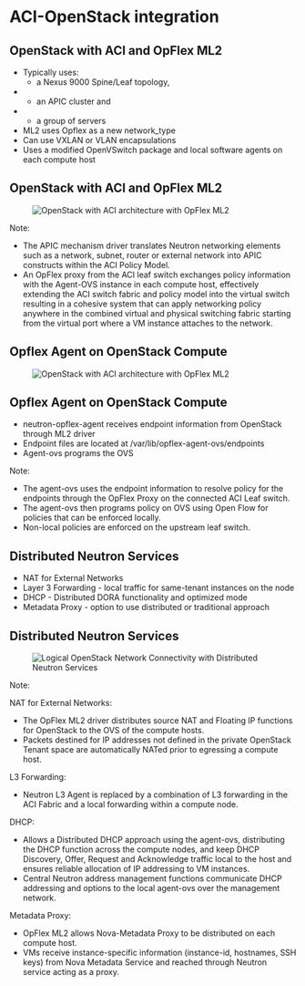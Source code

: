 <!-- .slide: data-state="section-break" id="aci-openstack" data-timing="10" -->
# ACI-OpenStack integration


<!-- .slide: data-state="normal" id="opflex-ml2-1" data-menu-title="Opflex ML2 Software Architecture" class="aci-openstack" data-timing="40" -->
## OpenStack with ACI and OpFlex ML2

*   <!-- .element: class="fragment" -->
    Typically uses: 
    *   a Nexus 9000 Spine/Leaf topology, 
*   <!-- .element: class="fragment" -->
    *   an APIC cluster and 
*   <!-- .element: class="fragment" -->
    *   a group of servers 
*   <!-- .element: class="fragment" -->
    ML2 uses Opflex as a new network_type
*   <!-- .element: class="fragment" -->
    Can use VXLAN or VLAN encapsulations
*   <!-- .element: class="fragment" -->
    Uses a modified OpenVSwitch package and local software agents on each compute host

<!-- .slide: data-state="normal" id="opflex-ml2-2" data-menu-title="Opflex ML2 Software Architecture" class="aci-openstack" data-timing="40" -->
## OpenStack with ACI and OpFlex ML2

<figure>
  <img alt="OpenStack with ACI architecture with OpFlex ML2"
      data-src="images/opflexml2-openstack.jpg"
/>
</figure>

Note:
- The APIC mechanism driver translates Neutron networking elements such as a network, subnet, router or external network into APIC constructs within the ACI Policy Model.
- An OpFlex proxy from the ACI leaf switch exchanges policy information with the Agent-OVS instance in each compute host, effectively extending the ACI switch fabric and policy model into the virtual switch resulting in a cohesive system that can apply networking policy anywhere in the combined virtual and physical switching fabric starting from the virtual port where a VM instance attaches to the network.



<!-- .slide: data-state="normal" id="opflex-agent-1" data-menu-title="Opflex Agent Architecture on Compute" class="aci-openstack" data-timing="40" -->
## Opflex Agent on OpenStack Compute

<figure>
  <img alt="OpenStack with ACI architecture with OpFlex ML2" 
      data-src="images/opflexml2-openstack.jpg"
/>
</figure>

<!-- .slide: data-state="normal" id="opflex-agent-2" data-menu-title="Opflex Agent Architecture on Compute" class="aci-openstack" data-timing="40" -->
## Opflex Agent on OpenStack Compute

*   <!-- .element: class="fragment" -->
    neutron-opflex-agent receives endpoint information from OpenStack through ML2 driver
*   <!-- .element: class="fragment" -->
    Endpoint files are located at /var/lib/opflex-agent-ovs/endpoints
*   <!-- .element: class="fragment" -->
    Agent-ovs programs the OVS

Note:
- The agent-ovs uses the endpoint information to resolve policy for the endpoints through the OpFlex Proxy on the connected ACI Leaf switch.
- The agent-ovs then programs policy on OVS using Open Flow for policies that can be enforced locally.
- Non-local policies are enforced on the upstream leaf switch.


<!-- .slide: data-state="normal" id="distributed-neutron-1" data-menu-title="Distributed Neutron Services" class="aci-openstack" data-timing="40" -->
## Distributed Neutron Services

*   <!-- .element: class="fragment" -->
    NAT for External Networks
*   <!-- .element: class="fragment" -->
    Layer 3 Forwarding - local traffic for same-tenant instances on the node
*   <!-- .element: class="fragment" -->
    DHCP - Distributed DORA functionality and optimized mode
*   <!-- .element: class="fragment" -->
    Metadata Proxy - option to use distributed or traditional approach 

<!-- .slide: data-state="normal" id="distributed-neutron-2" data-menu-title="Distributed Neutron Services" class="aci-openstack" data-timing="40" -->
## Distributed Neutron Services

<figure>
  <img alt="Logical OpenStack Network Connectivity with Distributed Neutron Services" 
      data-src="images/distributed-neutron.jpg"
/>
</figure>

Note: 

NAT for External Networks:
- The OpFlex ML2 driver distributes source NAT and Floating IP functions for OpenStack to the OVS of the compute hosts.
- Packets destined for IP addresses not defined in the private OpenStack Tenant space are automatically NATed prior to egressing a compute host. 

L3 Forwarding:
- Neutron L3 Agent is replaced by a combination of L3 forwarding in the ACI Fabric and a local forwarding within a compute node. 

DHCP:
- Allows a Distributed DHCP approach using the agent-ovs, distributing the DHCP function across the compute nodes, and keep DHCP Discovery, Offer, Request and Acknowledge traffic local to the host and ensures reliable allocation of IP addressing to VM instances.
- Central Neutron address management functions communicate DHCP addressing and options to the local agent-ovs over the management network. 

Metadata Proxy:
- OpFlex ML2 allows Nova-Metadata Proxy to be distributed on each compute host. 
- VMs receive instance-specific information (instance-id, hostnames, SSH keys) from Nova Metadata Service and reached through Neutron service acting as a proxy.
